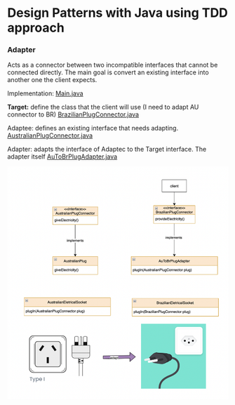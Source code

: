 # Design Patterns with Java using TDD approach

### Adapter

Acts as a connector between two incompatible interfaces that cannot be connected directly.
The main goal is convert an existing interface into another one the client expects.

Implementation: [Main.java](src%2Fmain%2Fjava%2Forg%2Fjohnwick182%2Fadapter%2FMain.java)

**Target:** define the class that the client will use (I need to adapt AU connector to BR)
[BrazilianPlugConnector.java](src%2Fmain%2Fjava%2Forg%2Fjohnwick182%2Fadapter%2Fbr%2FBrazilianPlugConnector.java)

Adaptee: defines an existing interface that needs adapting. 
[AustralianPlugConnector.java](src%2Fmain%2Fjava%2Forg%2Fjohnwick182%2Fadapter%2Faus%2FAustralianPlugConnector.java)

Adapter: adapts the interface of Adaptec to the Target interface. The adapter itself 
[AuToBrPlugAdapter.java](src%2Fmain%2Fjava%2Forg%2Fjohnwick182%2Fadapter%2FAuToBrPlugAdapter.java)

![adapter.png](src/main/resources/adapter.png)